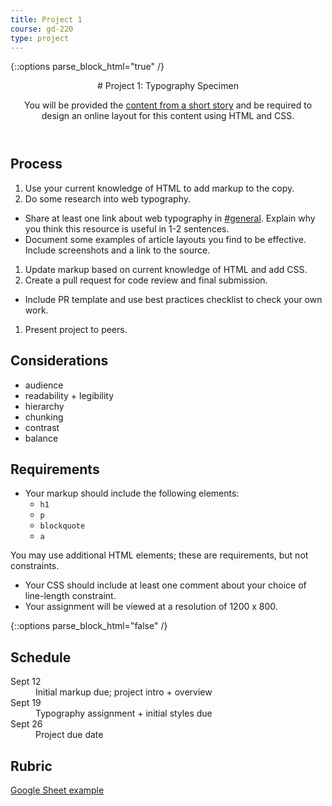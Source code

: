 ```yaml
---
title: Project 1
course: gd-220
type: project
---
```


{::options parse_block_html="true" /}

<header>
# Project 1: Typography Specimen

You will be provided the [content from a short story](https://gist.github.com/angeliquejw/a4279c23d1e49d2b5dfadc54b45dcce3) and be required to design an online layout for this content using HTML and CSS.

</header>

<section>

## Process
1. Use your current knowledge of HTML to add markup to the copy.
1. Do some research into web typography.
  - Share at least one link about web typography in [#general](https://mica-web.slack.com). Explain why you think this resource is useful in 1-2 sentences.
  - Document some examples of article layouts you find to be effective. Include screenshots and a link to the source.
1. Update markup based on current knowledge of HTML and add CSS.
1. Create a pull request for code review and final submission.
  - Include PR template and use best practices checklist to check your own work.
1. Present project to peers.

## Considerations
- audience
- readability + legibility
- hierarchy
- chunking
- contrast
- balance

## Requirements
- Your markup should include the following elements:
  - `h1`
  - `p`
  - `blockquote`
  - `a`

You may use additional HTML elements; these are requirements, but not constraints.
- Your CSS should include at least one comment about your choice of line-length constraint.
- Your assignment will be viewed at a resolution of 1200 x 800.

</section>

{::options parse_block_html="false" /}

<aside>

<h2>Schedule</h2>

<dl>
<dt>Sept 12</dt>
<dd>Initial markup due; project intro + overview</dd>
<dt>Sept 19</dt>
<dd>Typography assignment + initial styles due</dd>
<dt>Sept 26</dt>
<dd>Project due date</dd>
</dl>

<h2>Rubric</h2>
<a href="https://docs.google.com/spreadsheets/d/1Z5jf_c10aGK-NYVLHmtQmz0vzfdVQDIIEMS9rpaAAts/edit?usp=sharing" target="_blank">Google Sheet example</a>

</aside>
